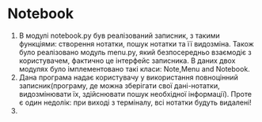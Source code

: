 # Notebook
1) В модулі notebook.py був реалізований записник, з такими функціями: створення нотатки, пошук нотатки та її видозміна. Також було реалізовано модуль menu.py, який безпосередньо взаємодіє з користувачем, фактично це інтерфейс записника. В даних двох модулях було імплементовано такі класи: Note,Menu and Notebook.
2) Дана програма надає користувачу у використання повноцінний записник(програму, де можна зберігати свої дані-нотатки, видозмінювати їх, здійснювати пошук необхідної інформації). Проте є один недолік: при виході з терміналу, всі нотатки будуть видалені!
3) 
